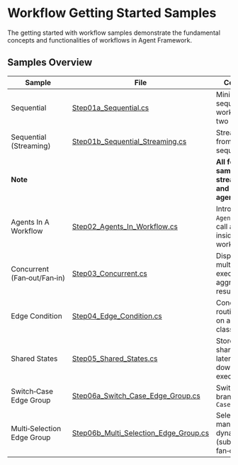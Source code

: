 # Workflow Getting Started Samples

The getting started with workflow samples demonstrate the fundamental concepts and functionalities
of workflows in Agent Framework.

## Samples Overview

| Sample | File | Concepts |
|---|---|---|
| Sequential | [Step01a_Sequential.cs](./Step01a_Sequential.cs) | Minimal sequential workflow with two executors |
| Sequential (Streaming) | [Step01b_Sequential_Streaming.cs](./Step01b_Sequential_Streaming.cs) | Stream events from a simple sequential run |
| **Note** | | **All following samples use streaming and include agents** |
| Agents In A Workflow | [Step02_Agents_In_Workflow.cs](./Step02_Agents_In_Workflow.cs) | Introduce `AgentExecutor`; call agents inside a workflow |
| Concurrent (Fan‑out/Fan‑in) | [Step03_Concurrent.cs](./Step03_Concurrent.cs) | Dispatch to multiple agent executors and aggregate results |
| Edge Condition | [Step04_Edge_Condition.cs](./Step04_Edge_Condition.cs) | Conditional routing based on an agent’s classification |
| Shared States | [Step05_Shared_States.cs](./Step05_Shared_States.cs) | Store once in shared state; later read by downstream executors |
| Switch‑Case Edge Group | [Step06a_Switch_Case_Edge_Group.cs](./Step06a_Switch_Case_Edge_Group.cs) | Switch‑case branching and `Case/Default` |
| Multi‑Selection Edge Group | [Step06b_Multi_Selection_Edge_Group.cs](./Step06b_Multi_Selection_Edge_Group.cs) | Select one or many targets dynamically (subset fan‑out) |
